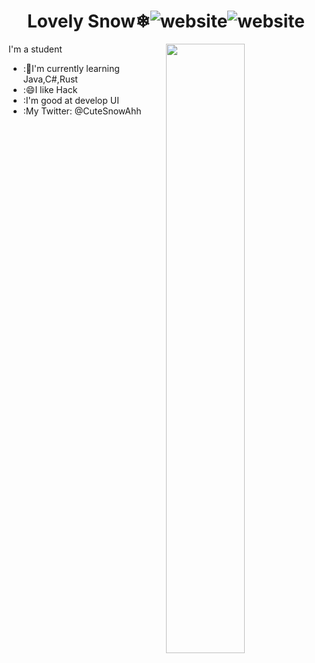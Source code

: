 <h1 align="center">Lovely Snow❄<img src="https://img.shields.io/badge/Language-Java-orange" alt="website"/><img src="https://img.shields.io/badge/Language-Rust-orange" alt="website"/></h1>  
<img align="right" width="50%" src="https://github-readme-stats.vercel.app/api?username=lovelysnow&theme=dark&show_icons=true">
I'm a student  

-   :🌱I'm currently learning Java,C#,Rust  
-   :😄I like Hack  
-   :I'm good at develop UI
-   :My Twitter: @CuteSnowAhh

<!--

Here are some ideas to get you started:

- 🔭 I’m currently working on ...
- 🌱 I’m currently learning ...
- 👯 I’m looking to collaborate on ...
- 🤔 I’m looking for help with ...
- 💬 Ask me about ...
- 📫 How to reach me: ...
- 😄 Pronouns: ...
- ⚡ Fun fact: ...
-->

